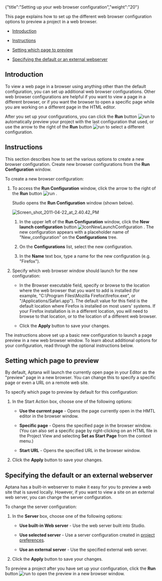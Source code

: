 {"title":"Setting up your web browser configuration","weight":"20"}

This page explains how to set up the different web browser configuration options to preview a project in a web browser.

* [Introduction](#introduction)

* [Instructions](#instructions)

* [Setting which page to preview](#setting-which-page-to-preview)

* [Specifying the default or an external webserver](#specifying-the-default-or-an-external-webserver)

## Introduction

To view a web page in a browser using anything other than the default configuration, you can set up additional web browser configurations. Other web browser configurations are helpful if you want to view a page in a different browser, or if you want the browser to open a specific page while you are working on a different page in the HTML editor.

After you set up your configurations, you can click the **Run** button ![run](/Images/appc/download/attachments/30083124/run.png) to automatically preview your project with the last configuration that used, or use the arrow to the right of the **Run** button ![run](/Images/appc/download/attachments/30083124/run.png) to select a different configuration.

## Instructions

This section describes how to set the various options to create a new browser configuration. Create new browser configurations from the **Run Configuration** window.

To create a new browser configuration:

1. To access the **Run Configuration** window, click the arrow to the right of the **Run** button ![run](/Images/appc/download/attachments/30083124/run.png) .

    Studio opens the **Run Configuration** window (shown below).

    ![Screen_shot_2011-04-22_at_2.40.42_PM](/Images/appc/download/attachments/30083124/Screen_shot_2011-04-22_at_2.40.42_PM.png)
    1. In the upper left of the **Run Configuration** window, click the **New launch configuration** button ![IconNewLaunchConfiguration](/Images/appc/download/attachments/30083124/IconNewLaunchConfiguration.png) .
        The new configuration appears with a placeholder name of "New\_configuration" on the **Configurations** tree.

    2. On the **Configurations** list, select the new configuration.

    3. In the **Name** text box, type a name for the new configuration (e.g. "Firefox").

2. Specify which web browser window should launch for the new configuration:

    * In the Browser executable field, specify or browse to the location where the web browser that you want to add is installed (for example, "C:\\Program Files\\Mozilla Firefox\\firefox.exe", or "/Applications/Safari.app").
        The default value for this field is the default location where Firefox is installed on most users' systems. If your Firefox installation is in a different location, you will need to browse to that location, or to the location of a different web browser.

    * Click the **Apply** button to save your changes.

The instructions above set up a basic new configuration to launch a page preview in a new web browser window. To learn about additional options for your configuration, read through the optional instructions below.

## Setting which page to preview

By default, Aptana will launch the currently open page in your Editor as the "preview" page in a new browser. You can change this to specify a specific page or even a URL on a remote web site.

To specify which page to preview by default for this configuration:

1. In the Start Action box, choose one of the following options:

    * **Use the current page** - Opens the page currently open in the HMTL editor in the browser window.

    * **Specific page** - Opens the specified page in the browser window. (You can also set a specific page by right-clicking on an HTML file in the Project View and selecting **Set as Start Page** from the context menu.)

    * **Start URL** - Opens the specified URL in the browser window.

2. Click the **Apply** button to save your changes.

## Specifying the default or an external webserver

Aptana has a built-in webserver to make it easy for you to preview a web site that is saved locally. However, if you want to view a site on an external web server, you can change the server configuration.

To change the server configuration:

1. In the **Server** box, choose one of the following options:

    * **Use built-in Web server** - Use the web server built into Studio.

    * **Use selected server** - Use a server configuration created in [project preferences](/docs/appc/Axway_Appcelerator_Studio/Axway_Appcelerator_Studio_Guide/Web_Development/Previewing/Creating_a_Custom_Preview_Server/).

    * **Use an external server** - Use the specified external web server.

2. Click the **Apply** button to save your changes.

To preview a project after you have set up your configuration, click the **Run** button ![run](/Images/appc/download/attachments/30083124/run.png) to open the preview in a new browser window.
